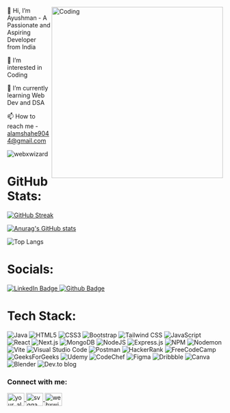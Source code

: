 <img align="right" alt="Coding" width="400" 
     src="https://cdn.dribbble.com/users/1162077/screenshots/3848914/programmer.gif"> 

👋 Hi, I’m Ayushman - A Passionate and Aspiring Developer from India

👀 I’m interested in Coding

🌱 I’m currently learning Web Dev and DSA

📫 How to reach me - alamshahe9044@gmail.com



<p align="left">
  <img src="https://komarev.com/ghpvc/?username=webxwizard&label=Profile%20views&color=0e75b6&style=flat" 
       alt="webxwizard" /> 
</p> 

<div>

<h1>GitHub Stats:</h1>

<a href="https://git.io/streak-stats"><img src="https://streak-stats.demolab.com?user=WebXWizard&theme=dark&hide_border=false&border_radius=5" alt="GitHub Streak" /></a>


[![Anurag's GitHub stats](https://github-readme-stats.vercel.app/api?username=WebXWizard&show_icons=true&theme=dark)](https://github.com/anuraghazra/github-readme-stats)

![Top Langs](https://github-readme-stats.vercel.app/api/top-langs/?username=WebXWizard&theme=dark&layout=compact&size_weight=0.5&count_weight=0.5)

<h1>Socials:</h1>
  
  <a href="https://www.linkedin.com/in/shahe-alam-6a552b320/">
    <img src="https://img.shields.io/badge/LinkedIn-blue?style=for-the-badge&logo=linkedin&logoColor=white" alt="LinkedIn Badge"/>
  </a>
  
  <a href="https://github.com/WebXWizard">
    <img src="https://img.shields.io/badge/Github-black?logo=github&logoColor=white&style=for-the-badge" alt="Github Badge"/>
  </a>
  
</div>

<div>

<h1>Tech Stack:</h1>
  
  ![Java](https://img.shields.io/badge/java-%23ED8B00.svg?style=for-the-badge&logo=openjdk&logoColor=white)
  ![HTML5](https://img.shields.io/badge/html5-%23E34F26.svg?style=for-the-badge&logo=html5&logoColor=white)
  ![CSS3](https://img.shields.io/badge/css3-%231572B6.svg?style=for-the-badge&logo=css3&logoColor=white)
  ![Bootstrap](https://img.shields.io/badge/bootstrap-%238511FA.svg?style=for-the-badge&logo=bootstrap&logoColor=white)
  ![Tailwind CSS](https://img.shields.io/badge/tailwind%20css-%2320232a.svg?style=for-the-badge&logo=tailwindcss&logoColor=%#06B6D4)
  ![JavaScript](https://img.shields.io/badge/javascript-%23323330.svg?style=for-the-badge&logo=javascript&logoColor=%23F7DF1E)
  ![React](https://img.shields.io/badge/react-%2320232a.svg?style=for-the-badge&logo=react&logoColor=%2361DAFB)
  ![Next.js](https://img.shields.io/badge/next.js-%2320232a.svg?style=for-the-badge&logo=next.js&logoColor=%#000000)
  ![MongoDB](https://img.shields.io/badge/MongoDB-%234ea94b.svg?style=for-the-badge&logo=mongodb&logoColor=white)
  ![NodeJS](https://img.shields.io/badge/node.js-6DA55F?style=for-the-badge&logo=node.js&logoColor=white)
  ![Express.js](https://img.shields.io/badge/express.js-%23404d59.svg?style=for-the-badge&logo=express&logoColor=%2361DAFB)
  ![NPM](https://img.shields.io/badge/NPM-%23CB3837.svg?style=for-the-badge&logo=npm&logoColor=white)
  ![Nodemon](https://img.shields.io/badge/NODEMON-%23323330.svg?style=for-the-badge&logo=nodemon&logoColor=%BBDEAD)
  ![Vite](https://img.shields.io/badge/vite-%23646CFF.svg?style=for-the-badge&logo=vite&logoColor=white)
  ![Visual Studio Code](https://img.shields.io/badge/Visual%20Studio%20Code-0078d7.svg?style=for-the-badge&logo=visual-studio-code&logoColor=white)
  ![Postman](https://img.shields.io/badge/Postman-FF6C37?style=for-the-badge&logo=postman&logoColor=white)
  ![HackerRank](https://img.shields.io/badge/-Hackerrank-2EC866?style=for-the-badge&logo=HackerRank&logoColor=white)
  ![FreeCodeCamp](https://img.shields.io/badge/Freecodecamp-%23123.svg?&style=for-the-badge&logo=freecodecamp&logoColor=green)
  ![GeeksForGeeks](https://img.shields.io/badge/GeeksforGeeks-gray?style=for-the-badge&logo=geeksforgeeks&logoColor=35914c)
  ![Udemy](https://img.shields.io/badge/Udemy-A435F0?style=for-the-badge&logo=Udemy&logoColor=white)
  ![CodeChef](https://img.shields.io/badge/CodeChef-%23964B00.svg?style=for-the-badge&logo=CodeChef&logoColor=white)
  ![Figma](https://img.shields.io/badge/figma-%23F24E1E.svg?style=for-the-badge&logo=figma&logoColor=white)
  ![Dribbble](https://img.shields.io/badge/Dribbble-EA4C89?style=for-the-badge&logo=dribbble&logoColor=white)
  ![Canva](https://img.shields.io/badge/Canva-%2300C4CC.svg?style=for-the-badge&logo=Canva&logoColor=white)
  ![Blender](https://img.shields.io/badge/blender-%23F5792A.svg?style=for-the-badge&logo=blender&logoColor=white)
  ![Dev.to blog](https://img.shields.io/badge/dev.to-0A0A0A?style=for-the-badge&logo=dev.to&logoColor=white)
  
</div>

<h3 align="left">Connect with me:</h3>
<p align="left"> 
     <a href="https://instagram.com/your_alam_1432" target="blank"> <img align="center" src="https://raw.githubusercontent.com/rahuldkjain/github-profile-readme-generator/master/src/images/icons/Social/instagram.svg" alt="your_alam_1432" height="30" width="40" /> </a> 
     <a href="https://www.youtube.com/c/svggamers2m" target="blank"> <img align="center" src="https://raw.githubusercontent.com/rahuldkjain/github-profile-readme-generator/master/src/images/icons/Social/youtube.svg" alt="svggamers2m" height="30" width="40" /> </a>
     <a href="https://www.leetcode.com/webxwizard" target="blank"> <img align="center" src="https://raw.githubusercontent.com/rahuldkjain/github-profile-readme-generator/master/src/images/icons/Social/leet-code.svg" alt="webxwizard" height="30" width="40" /> </a> 
</p>



